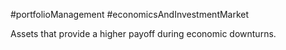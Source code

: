 #portfolioManagement #economicsAndInvestmentMarket 

Assets that provide a higher payoff during economic downturns.
